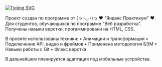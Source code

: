 <a href="https://git.io/typing-svg"><img src="https://readme-typing-svg.herokuapp.com?font=Fira+Code&pause=200&width=435&lines=%D0%9D%D0%B0%D1%83%D1%87%D0%B8%D1%82%D1%8C%D1%81%D1%8F+%D1%83%D1%87%D0%B8%D1%82%D1%8C%D1%81%D1%8F;%D0%AF%D0%BD%D0%B4%D0%B5%D0%BA%D1%81+%D0%9F%D1%80%D0%B0%D0%BA%D1%82%D0%B8%D0%BA%D1%83%D0%BC" alt="Typing SVG" /></a>

Проект создан по программе от (っ◔◡◔)っ ♥ "Яндекс Практикум" ♥.
Для студентов, обучающихся по программе "Веб разработка".
Получены навыки верстки, прогаммировани на HTML, CSS.

В проекте использованы техники:
• Анимации и трансформации
• Подключение API, видео и фреймов
• Применена методология БЭМ
• Навыки работы с Git
• Флекс верстка

В дальнейшем планируется адаптация под мобильные устройства.

